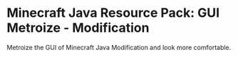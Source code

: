 # Minecraft Java Resource Pack: GUI Metroize - Modification

Metroize the GUI of Minecraft Java Modification and look more comfortable.
